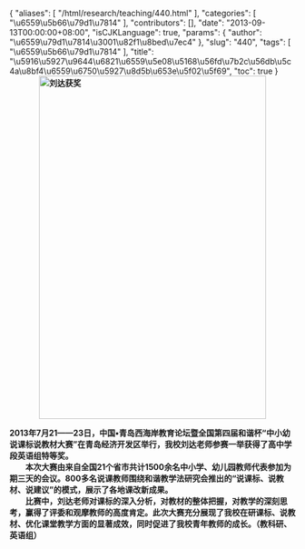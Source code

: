 {
    "aliases": [
        "/html/research/teaching/440.html"
    ],
    "categories": [
        "\u6559\u5b66\u79d1\u7814"
    ],
    "contributors": [],
    "date": "2013-09-13T00:00:00+08:00",
    "isCJKLanguage": true,
    "params": {
        "author": "\u6559\u79d1\u7814\u3001\u82f1\u8bed\u7ec4"
    },
    "slug": "440",
    "tags": [
        "\u6559\u5b66\u79d1\u7814"
    ],
    "title": "\u5916\u5927\u9644\u6821\u6559\u5e08\u5168\u56fd\u7b2c\u56db\u5c4a\u8bf4\u6559\u6750\u5927\u8d5b\u653e\u5f02\u5f69",
    "toc": true
}
**<img
    src="https://cdn.tfls.online/mirror/full/6c73a13c3e06694a9a0cc72586986bf82fd97be8.jpg"
    style="display:block;margin-left:auto;margin-right:auto;"
    decoding="async"
    fetchpriority="auto"
    loading="lazy"
    alt="刘达获奖"
    title="刘达获奖"
    height="604"
    width="400"
/>**

**2013年7月21——23日，中国•青岛西海岸教育论坛暨全国第四届和谐杯“中小幼说课标说教材大赛”在青岛经济开发区举行，我校刘达老师参赛一举获得了高中学段英语组特等奖。   
　　本次大赛由来自全国21个省市共计1500余名中小学、幼儿园教师代表参加为期三天的会议。800多名说课教师围绕和谐教学法研究会推出的“说课标、说教材、说建议”的模式，展示了各地课改新成果。   
　　比赛中，刘达老师对课标的深入分析，对教材的整体把握，对教学的深刻思考，赢得了评委和观摩教师的高度肯定。此次大赛充分展现了我校在研课标、说教材、优化课堂教学方面的显著成效，同时促进了我校青年教师的成长。（教科研、英语组）**

